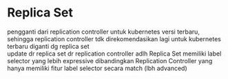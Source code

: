 # Replica Set
pengganti dari replication controller untuk kubernetes versi terbaru, sehingga replication controller tdk direkomendasikan lagi untuk kubernetes terbaru diganti dg replica set<br>
update dr replica set dr replication controller adlh Replica Set memiliki label selector yang lebih expressive dibandingkan Replication Controller yang hanya memiliki fitur label selector secara match (lbh advanced)<br>